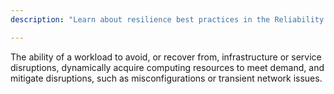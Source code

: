 ```yaml
---
description: "Learn about resilience best practices in the Reliability pillar of AWS Well-Architected."

---
```

The ability of a workload to avoid, or recover from, infrastructure or service disruptions, dynamically acquire computing resources to meet demand, and mitigate disruptions, such as misconfigurations or transient network issues.
